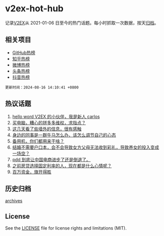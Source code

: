 # v2ex-hot-hub

 记录[V2EX](https://www.v2ex.com/)从 2021-01-06 日至今的热门话题。每小时抓取一次数据，按天[归档](archives)。
 
 ## 相关项目

- [GitHub热榜](https://github.com/snaildev/github-hot-hub)
- [知乎热榜](https://github.com/snaildev/zhihu-hot-hub)
- [微博热榜](https://github.com/snaildev/weibo-hot-hub)
- [头条热榜](https://github.com/snaildev/toutiao-hot-hub)
- [抖音热榜](https://github.com/snaildev/douyin-hot-hub)


 `更新时间：2024-08-16 14:10:41 +0800`

## 热议话题

1. [hello word V2EX 的小伙伴，我是新人 carlos](https://www.v2ex.com/t/1065313)
1. [买电脑，糟心的拼多多维权，求指点？](https://www.v2ex.com/t/1065254)
1. [这几天看了些墙外的信息，很有感触](https://www.v2ex.com/t/1065468)
1. [身边的同事是一群牛马怎么办，该怎么调节自己的心态](https://www.v2ex.com/t/1065426)
1. [备用机，你们都用来干啥？](https://www.v2ex.com/t/1065383)
1. [结婚不需要户口本，会不会导致女方父母无法收到彩礼，导致养女的投入变成一场空？](https://www.v2ex.com/t/1065275)
1. [pdd 到底让中国电商进步了还是倒退了。](https://www.v2ex.com/t/1065302)
1. [之前房贷选择固定利率的人，现在都是什么心情呢？](https://www.v2ex.com/t/1065382)
1. [百万资金，旗开得胜](https://www.v2ex.com/t/1065407)

## 历史归档

[archives](archives)

## License

See the [LICENSE](LICENSE) file for license rights and limitations (MIT).
